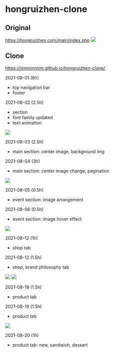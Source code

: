 # hongruizhen-clone

## Original

https://hongruizhen.com/main/index.php
<img src="https://user-images.githubusercontent.com/72171903/127758866-8ac82cd4-d1b2-426b-8976-9268f0094941.png">

## Clone

https://jimmimmim.github.io/hongruizhen-clone/

2021-08-01 (6h)

- top navigation bar
- footer

<!-- <img src="https://user-images.githubusercontent.com/72171903/127782915-c06143b9-84a2-4134-b142-971b3ac993e7.png"> -->

2021-08-02 (2.5h)

- section
- font family updated
- text animation

<img src="https://user-images.githubusercontent.com/72171903/127919494-e443ac3c-eeb3-4b76-a300-bdabc71f2bd1.png">

2021-08-03 (2.5h)

- main section: center image, background img

<!-- <img src="https://user-images.githubusercontent.com/72171903/128076627-2c8377ce-4072-4463-8b0c-db60196d97be.png"> -->

2021-08-04 (3h)

- main section: center image change, pagination

<img src="https://user-images.githubusercontent.com/72171903/128233751-56ae5409-6804-4de8-beb1-600f6412db6e.png">

2021-08-05 (0.5h)

- event section: image arrangement

<!-- <img src="https://user-images.githubusercontent.com/72171903/128420820-f7110f1b-e044-4af2-83f9-f129e5e99903.png"> -->

2021-08-06 (0.5h)

- event section: image hover effect

<img src="https://user-images.githubusercontent.com/72171903/128527730-d213df3d-d981-4d43-9f74-88781e135a0b.png">

2021-08-12 (1h)

- shop tab

<!-- <img src="https://user-images.githubusercontent.com/72171903/129086693-38b53622-728c-4b99-8a20-d355947fbbbe.png"> -->

2021-08-12 (1.5h)

- shop, brand philosophy tab

<img src="https://user-images.githubusercontent.com/72171903/129450331-2ee69c55-3c17-4618-aac6-1963a60c9e43.png">
<img src="https://user-images.githubusercontent.com/72171903/129450334-361f3392-095c-4365-9932-4ab0fd51fedd.png">

2021-08-18 (1.5h)

- product tab

<!-- <img src="https://user-images.githubusercontent.com/72171903/129777085-29f003a9-fcd9-4c8d-9504-5df9472cc0e9.png"> -->

2021-08-19 (1.5h)

- product tab

<img src="https://user-images.githubusercontent.com/72171903/130039185-b7697de2-dd47-4a1b-be11-7949cd4292bf.png">

2021-08-20 (1h)

- product tab: new, sandwich, dessert




